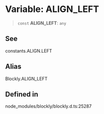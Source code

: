# Variable: ALIGN_LEFT

> `const` **ALIGN_LEFT**: `any`

## See

constants.ALIGN.LEFT

## Alias

Blockly.ALIGN_LEFT

## Defined in

node_modules/blockly/blockly.d.ts:25287
